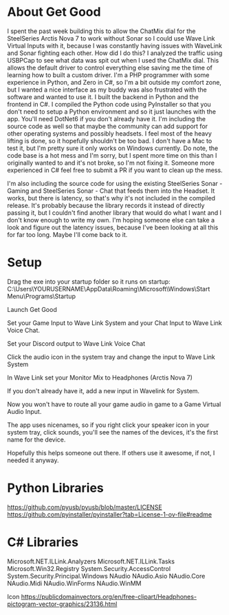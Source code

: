 # About Get Good
I spent the past week building this to allow the ChatMix dial for the SteelSeries Arctis Nova 7 to work without Sonar so I could use Wave Link Virtual Inputs with it, because I was constantly having issues with WaveLink and Sonar fighting each other. How did I do this? I analyzed the traffic using USBPCap to see what data was spit out when I used the ChatMix dial. This allows the default driver to control everything else saving me the time of learning how to built a custom driver. I'm a PHP programmer with some experience in Python, and Zero in C#, so I'm a bit outside my comfort zone, but I wanted a nice interface as my buddy was also frustrated with the software and wanted to use it. I built the backend in Python and the frontend in C#. I compiled the Python code using PyInstaller so that you don't need to setup a Python environment and so it just launches with the app. You'll need DotNet6 if you don't already have it. I'm including the source code as well so that maybe the community can add support for other operating systems and possibly headsets. I feel most of the heavy lifting is done, so it hopefully shouldn't be too bad. I don't have a Mac to test it, but I'm pretty sure it only works on Windows currently. Do note, the code base is a hot mess and I'm sorry, but I spent more time on this than I originally wanted to and it's not broke, so I'm not fixing it. Someone more experienced in C# feel free to submit a PR if you want to clean up the mess.

I'm also including the source code for using the existing SteelSeries Sonar - Gaming and SteelSeries Sonar - Chat that feeds them into the Headset. It works, but there is latency, so that's why it's not included in the compiled release. It's probably because the library records it instead of directly passing it, but I couldn't find another library that would do what I want and I don't know enough to write my own. I'm hoping someone else can take a look and figure out the latency issues, because I've been looking at all this for far too long. Maybe I'll come back to it.

# Setup
Drag the exe into your startup folder so it runs on startup:
C:\Users\YOURUSERNAME\AppData\Roaming\Microsoft\Windows\Start Menu\Programs\Startup

Launch Get Good

Set your Game Input to Wave Link System and your Chat Input to Wave Link Voice Chat.

Set your Discord output to Wave Link Voice Chat

Click the audio icon in the system tray and change the input to Wave Link System

In Wave Link set your Monitor Mix to Headphones (Arctis Nova 7)

If you don't already have it, add a new input in Wavelink for System.

Now you won't have to route all your game audio in game to a Game Virtual Audio Input.

The app uses nicenames, so if you right click your speaker icon in your system tray, click sounds, you'll see the names of the devices, it's the first name for the device.

Hopefully this helps someone out there. If others use it awesome, if not, I needed it anyway.


# Python Libraries
https://github.com/pyusb/pyusb/blob/master/LICENSE
https://github.com/pyinstaller/pyinstaller?tab=License-1-ov-file#readme


# C# Libraries
Microsoft.NET.ILLink.Analyzers
Microsoft.NET.ILLink.Tasks
Microsoft.Win32.Registry
System.Security.AccessControl
System.Security.Principal.Windows
NAudio
NAudio.Asio
NAudio.Core
NAudio.Midi
NAudio.WinForms
NAudio.WinMM


Icon
https://publicdomainvectors.org/en/free-clipart/Headphones-pictogram-vector-graphics/23136.html
